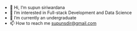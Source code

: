 - 👋 Hi, I’m supun siriwardana
- 👀 I’m interested in Full-stack Development and Data Science
- 🌱 I’m currently an undergraduate
- 📫 How to reach me supunsdir@gmail.com

<!---
supun-siriwardana/supun-siriwardana is a ✨ special ✨ repository because its `README.md` (this file) appears on your GitHub profile.
You can click the Preview link to take a look at your changes.
--->
